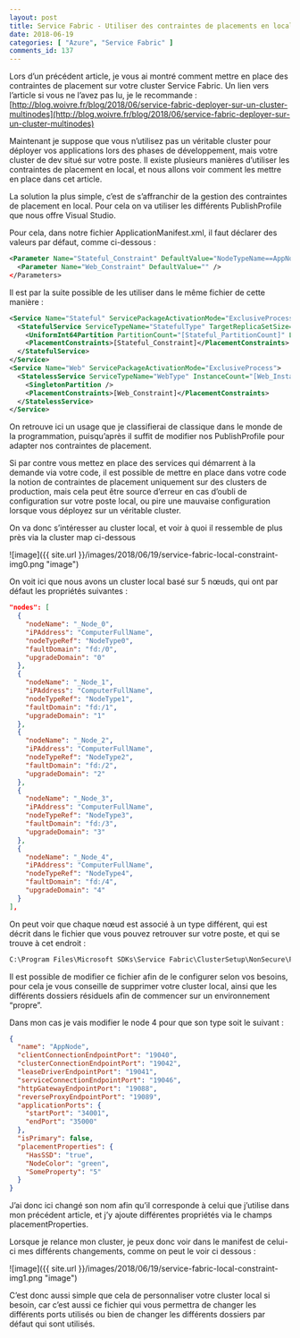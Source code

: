 ```yaml
---
layout: post
title: Service Fabric - Utiliser des contraintes de placements en local
date: 2018-06-19
categories: [ "Azure", "Service Fabric" ]
comments_id: 137 
---
```


Lors d’un précédent article, je vous ai montré comment mettre en place des contraintes de placement sur votre cluster Service Fabric. Un lien vers l’article si vous ne l’avez pas lu, je le recommande : [http://blog.woivre.fr/blog/2018/06/service-fabric-deployer-sur-un-cluster-multinodes](http://blog.woivre.fr/blog/2018/06/service-fabric-deployer-sur-un-cluster-multinodes)

Maintenant je suppose que vous n’utilisez pas un véritable cluster pour déployer vos applications lors des phases de développement, mais votre cluster de dev situé sur votre poste. Il existe plusieurs manières d’utiliser les contraintes de placement en local, et nous allons voir comment les mettre en place dans cet article.

La solution la plus simple, c’est de s’affranchir de la gestion des contraintes de placement en local. Pour cela on va utiliser les différents PublishProfile que nous offre Visual Studio.

Pour cela, dans notre fichier ApplicationManifest.xml, il faut déclarer des valeurs par défaut, comme ci-dessous :

```xml
<Parameter Name="Stateful_Constraint" DefaultValue="NodeTypeName==AppNode" />
  <Parameter Name="Web_Constraint" DefaultValue="" />
</Parameters>
```

Il est par la suite possible de les utiliser dans le même fichier de cette manière :

```xml
<Service Name="Stateful" ServicePackageActivationMode="ExclusiveProcess">
  <StatefulService ServiceTypeName="StatefulType" TargetReplicaSetSize="[Stateful_TargetReplicaSetSize]" MinReplicaSetSize="[Stateful_MinReplicaSetSize]">
    <UniformInt64Partition PartitionCount="[Stateful_PartitionCount]" LowKey="-9223372036854775808" HighKey="9223372036854775807" />
    <PlacementConstraints>[Stateful_Constraint]</PlacementConstraints>
  </StatefulService>
</Service>
<Service Name="Web" ServicePackageActivationMode="ExclusiveProcess">
  <StatelessService ServiceTypeName="WebType" InstanceCount="[Web_InstanceCount]">
    <SingletonPartition />
    <PlacementConstraints>[Web_Constraint]</PlacementConstraints>
  </StatelessService>
</Service>
```

On retrouve ici un usage que je classifierai de classique dans le monde de la programmation, puisqu’après il suffit de modifier nos PublishProfile pour adapter nos contraintes de placement.

Si par contre vous mettez en place des services qui démarrent à la demande via votre code, il est possible de mettre en place dans votre code la notion de contraintes de placement uniquement sur des clusters de production, mais cela peut être source d’erreur en cas d’oubli de configuration sur votre poste local, ou pire une mauvaise configuration lorsque vous déployez sur un véritable cluster.

On va donc s’intéresser au cluster local, et voir à quoi il ressemble de plus près via la cluster map ci-dessous

![image]({{ site.url }}/images/2018/06/19/service-fabric-local-constraint-img0.png "image")

On voit ici que nous avons un cluster local basé sur 5 nœuds, qui ont par défaut les propriétés suivantes :

```json
"nodes": [
  {
    "nodeName": "_Node_0",
    "iPAddress": "ComputerFullName",
    "nodeTypeRef": "NodeType0",
    "faultDomain": "fd:/0",
    "upgradeDomain": "0"
  },
  {
    "nodeName": "_Node_1",
    "iPAddress": "ComputerFullName",
    "nodeTypeRef": "NodeType1",
    "faultDomain": "fd:/1",
    "upgradeDomain": "1"
  },
  {
    "nodeName": "_Node_2",
    "iPAddress": "ComputerFullName",
    "nodeTypeRef": "NodeType2",
    "faultDomain": "fd:/2",
    "upgradeDomain": "2"
  },
  {
    "nodeName": "_Node_3",
    "iPAddress": "ComputerFullName",
    "nodeTypeRef": "NodeType3",
    "faultDomain": "fd:/3",
    "upgradeDomain": "3"
  },
  {
    "nodeName": "_Node_4",
    "iPAddress": "ComputerFullName",
    "nodeTypeRef": "NodeType4",
    "faultDomain": "fd:/4",
    "upgradeDomain": "4"
  }
],
```

On peut voir que chaque nœud est associé à un type différent, qui est décrit dans le fichier que vous pouvez retrouver sur votre poste, et qui se trouve à cet endroit :

```cmd
C:\Program Files\Microsoft SDKs\Service Fabric\ClusterSetup\NonSecure\FiveNode\ClusterManifestTemplate.json
```

Il est possible de modifier ce fichier afin de le configurer selon vos besoins, pour cela je vous conseille de supprimer votre cluster local, ainsi que les différents dossiers résiduels afin de commencer sur un environnement “propre”.

Dans mon cas je vais modifier le node 4 pour que son type soit le suivant :

```json
{
  "name": "AppNode",
  "clientConnectionEndpointPort": "19040",
  "clusterConnectionEndpointPort": "19042",
  "leaseDriverEndpointPort": "19041",
  "serviceConnectionEndpointPort": "19046",
  "httpGatewayEndpointPort": "19088",
  "reverseProxyEndpointPort": "19089",
  "applicationPorts": {
    "startPort": "34001",
    "endPort": "35000"
  },
  "isPrimary": false,
  "placementProperties": {
    "HasSSD": "true",
    "NodeColor": "green",
    "SomeProperty": "5"
  }
}
```

J’ai donc ici changé son nom afin qu’il corresponde à celui que j’utilise dans mon précédent article, et j’y ajoute différentes propriétés via le champs placementProperties.

Lorsque je relance mon cluster, je peux donc voir dans le manifest de celui-ci mes différents changements, comme on peut le voir ci dessous :

![image]({{ site.url }}/images/2018/06/19/service-fabric-local-constraint-img1.png "image")

C’est donc aussi simple que cela de personnaliser votre cluster local si besoin, car c’est aussi ce fichier qui vous permettra de changer les différents ports utilisés ou bien de changer les différents dossiers par défaut qui sont utilisés.
